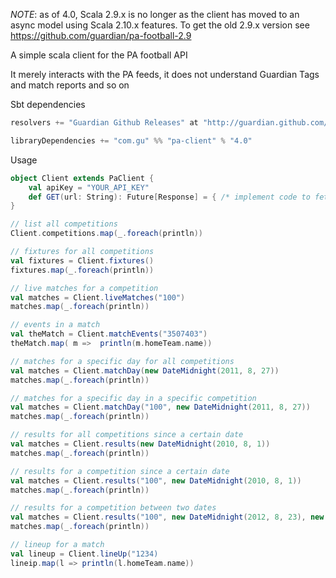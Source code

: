 *NOTE*: as of 4.0, Scala 2.9.x is no longer as the client has moved to an async model using Scala 2.10.x features.
To get the old 2.9.x version see https://github.com/guardian/pa-football-2.9

A simple scala client for the PA football API

It merely interacts with the PA feeds, it does not understand Guardian Tags and match reports and so on

Sbt dependencies

```scala
resolvers += "Guardian Github Releases" at "http://guardian.github.com/maven/repo-releases"

libraryDependencies += "com.gu" %% "pa-client" % "4.0"
```

Usage

```scala
object Client extends PaClient {
    val apiKey = "YOUR_API_KEY"
    def GET(url: String): Future[Response] = { /* implement code to fetch a url */ }
}

// list all competitions
Client.competitions.map(_.foreach(println))

// fixtures for all competitions
val fixtures = Client.fixtures()
fixtures.map(_.foreach(println))

// live matches for a competition
val matches = Client.liveMatches("100")
matches.map(_.foreach(println))

// events in a match
val theMatch = Client.matchEvents("3507403")
theMatch.map( m =>  println(m.homeTeam.name))

// matches for a specific day for all competitions
val matches = Client.matchDay(new DateMidnight(2011, 8, 27))
matches.map(_.foreach(println))

// matches for a specific day in a specific competition
val matches = Client.matchDay("100", new DateMidnight(2011, 8, 27))
matches.map(_.foreach(println))

// results for all competitions since a certain date
val matches = Client.results(new DateMidnight(2010, 8, 1))
matches.map(_.foreach(println))

// results for a competition since a certain date
val matches = Client.results("100", new DateMidnight(2010, 8, 1))
matches.map(_.foreach(println))

// results for a competition between two dates
val matches = Client.results("100", new DateMidnight(2012, 8, 23), new DateMidnight(2012, 9, 1))
matches.map(_.foreach(println))

// lineup for a match
val lineup = Client.lineUp("1234)
lineip.map(l => println(l.homeTeam.name))
```
